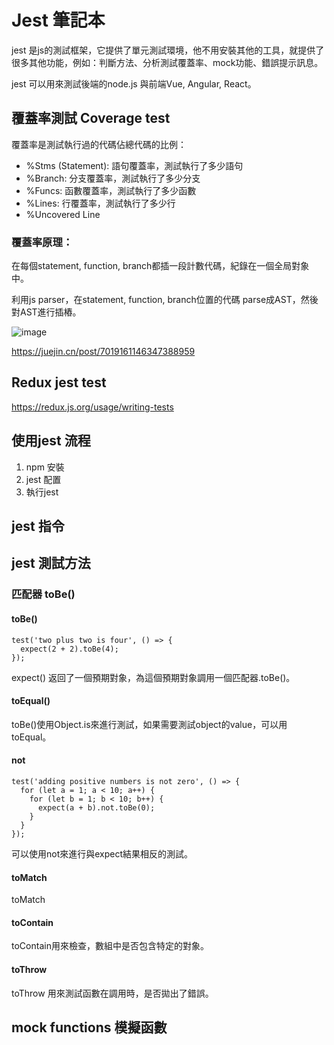 
# Jest 筆記本

jest 是js的測試框架，它提供了單元測試環境，他不用安裝其他的工具，就提供了很多其他功能，例如：判斷方法、分析測試覆蓋率、mock功能、錯誤提示訊息。   

jest 可以用來測試後端的node.js 與前端Vue, Angular, React。

## 覆蓋率測試 Coverage test
覆蓋率是測試執行過的代碼佔總代碼的比例： 
 - %Stms (Statement): 語句覆蓋率，測試執行了多少語句
 - %Branch: 分支覆蓋率，測試執行了多少分支
 - %Funcs: 函數覆蓋率，測試執行了多少函數
 - %Lines: 行覆蓋率，測試執行了多少行
 - %Uncovered Line

### 覆蓋率原理： 
在每個statement, function, branch都插一段計數代碼，紀錄在一個全局對象中。

利用js parser，在statement, function, branch位置的代碼 parse成AST，然後對AST進行插樁。

![image](https://user-images.githubusercontent.com/79159894/230812854-cc09758a-451c-4763-b0c1-da61640d655e.png)


https://juejin.cn/post/7019161146347388959

## Redux jest test
https://redux.js.org/usage/writing-tests
## 使用jest 流程
1. npm 安裝
2. jest 配置
3. 執行jest

## jest 指令

## jest 測試方法
### 匹配器 toBe()
#### toBe()
```
test('two plus two is four', () => {
  expect(2 + 2).toBe(4);
});
```
expect() 返回了一個預期對象，為這個預期對象調用一個匹配器.toBe()。
#### toEqual()
toBe()使用Object.is來進行測試，如果需要測試object的value，可以用toEqual。
#### not
```
test('adding positive numbers is not zero', () => {
  for (let a = 1; a < 10; a++) {
    for (let b = 1; b < 10; b++) {
      expect(a + b).not.toBe(0);
    }
  }
});
```
可以使用not來進行與expect結果相反的測試。
#### toMatch
toMatch
#### toContain
toContain用來檢查，數組中是否包含特定的對象。
#### toThrow
toThrow 用來測試函數在調用時，是否拋出了錯誤。

## mock functions 模擬函數
